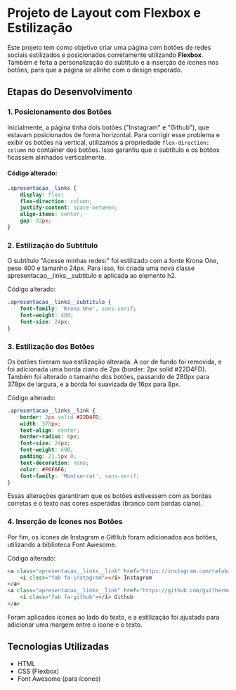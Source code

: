 # Projeto de Layout com Flexbox e Estilização

Este projeto tem como objetivo criar uma página com botões de redes sociais estilizados e posicionados corretamente utilizando **Flexbox**. Também é feita a personalização do subtítulo e a inserção de ícones nos botões, para que a página se alinhe com o design esperado.

## Etapas do Desenvolvimento

### 1. Posicionamento dos Botões

Inicialmente, a página tinha dois botões ("Instagram" e "Github"), que estavam posicionados de forma horizontal. Para corrigir esse problema e exibir os botões na vertical, utilizamos a propriedade `flex-direction: column` no container dos botões. Isso garantiu que o subtítulo e os botões ficassem alinhados verticalmente.

#### Código alterado:

```css
.apresentacao__links {
    display: flex;
    flex-direction: column;
    justify-content: space-between;
    align-items: center;
    gap: 32px;
}
```

### 2. Estilização do Subtítulo
O subtítulo "Acesse minhas redes:" foi estilizado com a fonte Krona One, peso 400 e tamanho 24px. Para isso, foi criada uma nova classe apresentacao__links__subtitulo e aplicada ao elemento h2.

Código alterado:
```css
.apresentacao__links__subtitulo {
    font-family: 'Krona One', sans-serif;
    font-weight: 400;
    font-size: 24px;
}
```
### 3. Estilização dos Botões
Os botões tiveram sua estilização alterada. A cor de fundo foi removida, e foi adicionada uma borda ciano de 2px (border: 2px solid #22D4FD). Também foi alterado o tamanho dos botões, passando de 280px para 378px de largura, e a borda foi suavizada de 16px para 8px.

Código alterado:

```css
.apresentacao__links__link {
    border: 2px solid #22D4FD;
    width: 378px;
    text-align: center;
    border-radius: 8px;
    font-size: 24px;
    font-weight: 600;
    padding: 21.5px 0;
    text-decoration: none;
    color: #F6F6F6;
    font-family: 'Montserrat', sans-serif;
}
```
Essas alterações garantiram que os botões estivessem com as bordas corretas e o texto nas cores esperadas (branco com bordas ciano).

### 4. Inserção de Ícones nos Botões
Por fim, os ícones de Instagram e GitHub foram adicionados aos botões, utilizando a biblioteca Font Awesome.

Código alterado:
```html
<a class="apresentacao__links__link" href="https://instagram.com/rafaballerini">
    <i class="fab fa-instagram"></i> Instagram
</a>
<a class="apresentacao__links__link" href="https://github.com/guilhermeonrails">
    <i class="fab fa-github"></i> Github
</a>
```
Foram aplicados ícones ao lado do texto, e a estilização foi ajustada para adicionar uma margem entre o ícone e o texto.

## Tecnologias Utilizadas

- HTML
- CSS (Flexbox)
- Font Awesome (para ícones)
